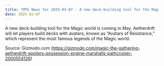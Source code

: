```yaml
---
title: "MTG News for 2025-02-07 - A new deck-building tool for the Magic world is co..."
date: 2025-02-07
---
```


A new deck-building tool for the Magic world is coming in May. Aetherdrift will let players build decks with avatars, known as “Avatars of Resistance,” which represent the most famous legends of the Magic world.

Source: Gizmodo.com (https://gizmodo.com/magic-the-gathering-aetherdrift-spoilers-possession-engine-marshalls-pathcruiser-2000554126)

